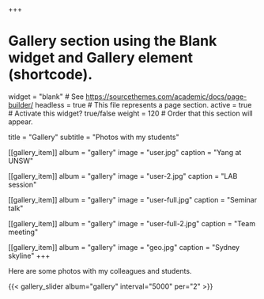 +++
# Gallery section using the Blank widget and Gallery element (shortcode).
widget = "blank"  # See https://sourcethemes.com/academic/docs/page-builder/
headless = true  # This file represents a page section.
active = true  # Activate this widget? true/false
weight = 120  # Order that this section will appear.

title = "Gallery"
subtitle = "Photos with my students"

[[gallery_item]]
album = "gallery"
image = "user.jpg"
caption = "Yang at UNSW"

[[gallery_item]]
album = "gallery"
image = "user-2.jpg"
caption = "LAB session"

[[gallery_item]]
album = "gallery"
image = "user-full.jpg"
caption = "Seminar talk"

[[gallery_item]]
album = "gallery"
image = "user-full-2.jpg"
caption = "Team meeting"

[[gallery_item]]
album = "gallery"
image = "geo.jpg"
caption = "Sydney skyline"
+++

Here are some photos with my colleagues and students. 

{{< gallery_slider album="gallery" interval="5000" per="2" >}}
